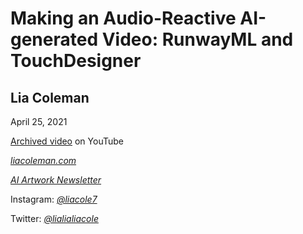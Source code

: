 Making an Audio-Reactive AI-generated Video: RunwayML and TouchDesigner
=====================================================

Lia Coleman
--------------

April 25, 2021

[Archived video]() on YouTube

[*liacoleman.com*](https://liacoleman.com/)

[*AI Artwork Newsletter*](https://makeaiart.substack.com/)

Instagram: [*@liacole7*](https://instagram.com/liacole7)

Twitter: [*@lialialiacole*](https://twitter.com/lialialiacole)

